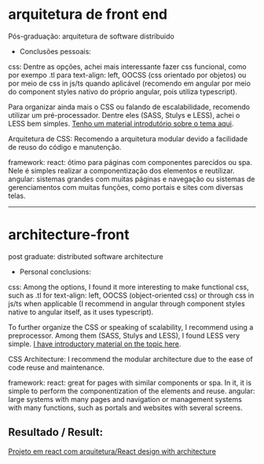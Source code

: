 # arquitetura de front end
Pós-graduação: arquitetura de software distribuido

- Conclusões pessoais:

css: 
Dentre as opções, achei mais interessante fazer css funcional, como por exempo .tl para text-align: left, OOCSS (css orientado por objetos) ou por meio de css in js/ts quando aplicável (recomendo em angular por meio do component styles nativo do próprio angular, pois utiliza typescript).

Para organizar ainda mais o CSS ou falando de escalabilidade, recomendo utilizar um pré-processador. Dentre eles (SASS, Stulys e LESS), achei o LESS bem simples. [Tenho um material introdutório sobre o tema aqui](https://github.com/dsperax/pdf-for-download/blob/main/Less%20-%20B%C3%A1sico%20(PT-BR)/Less%20-%20B%C3%A1sico.pdf).

Arquitetura de CSS: Recomendo a arquitetura modular devido a facilidade de reuso do código e manutenção.

framework:
react: ótimo para páginas com componentes parecidos ou spa. Nele é simples realizar a componentização dos elementos e reutilizar.
angular: sistemas grandes com muitas páginas e navegação ou sistemas de gerenciamentos com muitas funções, como portais e sites com diversas telas.

<hr>

# architecture-front
post graduate: distributed software architecture

- Personal conclusions:

css:
Among the options, I found it more interesting to make functional css, such as .tl for text-align: left, OOCSS (object-oriented css) or through css in js/ts when applicable (I recommend in angular through component styles native to angular itself, as it uses typescript).

To further organize the CSS or speaking of scalability, I recommend using a preprocessor. Among them (SASS, Stulys and LESS), I found LESS very simple. [I have introductory material on the topic here](https://github.com/dsperax/pdf-for-download/blob/main/Less%20-%20B%C3%A1sico%20(PT-BR)/Less%20-%20B%C3%A1sico.pdf).

CSS Architecture: I recommend the modular architecture due to the ease of code reuse and maintenance.

framework:
react: great for pages with similar components or spa. In it, it is simple to perform the componentization of the elements and reuse.
angular: large systems with many pages and navigation or management systems with many functions, such as portals and websites with several screens.

## Resultado / Result:

[Projeto em react com arquitetura/React design with architecture](https://github.com/dsperax/architecture-front/tree/main/poc-modular-architecture-react)
